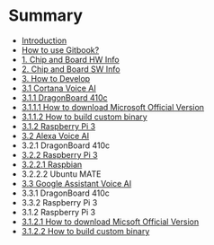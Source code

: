 # Summary

* [Introduction](README.md)
* [How to use Gitbook?](how-to-use-gitbook.md)
* [1. Chip and Board HW Info](1-chip-and-board-hw-info.md)
* [2. Chip and Board SW Info](2-chip-and-board-sw-info.md)
* [3. How to Develop](3-how-to-develop.md)
* [3.1 Cortana Voice AI](3-1-cortana-voice-aimd.md)
* [3.1.1 DragonBoard 410c](311-dragonboard-410c.md)
* [3.1.1.1 How to download Microsoft Official Version](3111-how-to-download-microsoft-official-version.md)
* [3.1.1.2 How to build custom binary](3112-how-to-build-custom-binary.md)
* [3.1.2 Raspberry Pi 3](312-raspberry-pi-3.md)
* [3.2 Alexa Voice AI](32-alexa-voice-ai.md)
* 3.2.1 DragonBoard 410c
* [3.2.2 Raspberry Pi 3](322-raspberry-pi-3.md)
* [3.2.2.1 Raspbian](3221-raspbian.md)
* 3.2.2.2 Ubuntu MATE
* [3.3 Google Assistant Voice AI](3-3-google-assistant-aimd.md)
* 3.3.1 DragonBoard 410c
* 3.3.2 Raspberry Pi 3
* 3.1.2 Raspberry Pi 3
* [3.1.2.1 How to download Micsoft Official Version](3121-how-to-download-micsoft-official-version.md)
* [3.1.2.2 How to build custom binary](3122-how-to-build-custom-binary.md)

